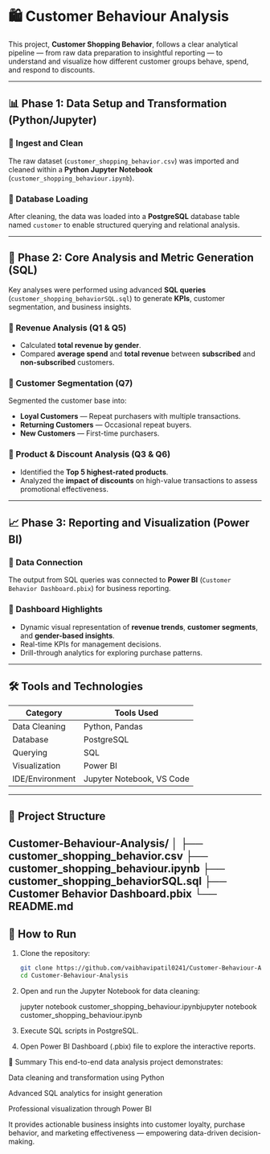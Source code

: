 # 🛍️ Customer Behaviour Analysis

This project, **Customer Shopping Behavior**, follows a clear analytical pipeline — from raw data preparation to insightful reporting — to understand and visualize how different customer groups behave, spend, and respond to discounts.

---

## 📊 Phase 1: Data Setup and Transformation (Python/Jupyter)

### 🔹 Ingest and Clean
The raw dataset (`customer_shopping_behavior.csv`) was imported and cleaned within a **Python Jupyter Notebook** (`customer_shopping_behaviour.ipynb`).

### 🔹 Database Loading
After cleaning, the data was loaded into a **PostgreSQL** database table named `customer` to enable structured querying and relational analysis.

---

## 🧮 Phase 2: Core Analysis and Metric Generation (SQL)

Key analyses were performed using advanced **SQL queries** (`customer_shopping_behaviorSQL.sql`) to generate **KPIs**, customer segmentation, and business insights.

### 🔸 Revenue Analysis (Q1 & Q5)
- Calculated **total revenue by gender**.  
- Compared **average spend** and **total revenue** between **subscribed** and **non-subscribed** customers.

### 🔸 Customer Segmentation (Q7)
Segmented the customer base into:
- **Loyal Customers** — Repeat purchasers with multiple transactions.  
- **Returning Customers** — Occasional repeat buyers.  
- **New Customers** — First-time purchasers.

### 🔸 Product & Discount Analysis (Q3 & Q6)
- Identified the **Top 5 highest-rated products**.  
- Analyzed the **impact of discounts** on high-value transactions to assess promotional effectiveness.

---

## 📈 Phase 3: Reporting and Visualization (Power BI)

### 🔹 Data Connection
The output from SQL queries was connected to **Power BI** (`Customer Behavior Dashboard.pbix`) for business reporting.

### 🔹 Dashboard Highlights
- Dynamic visual representation of **revenue trends**, **customer segments**, and **gender-based insights**.  
- Real-time KPIs for management decisions.  
- Drill-through analytics for exploring purchase patterns.

---

## 🛠️ Tools and Technologies

| Category | Tools Used |
|-----------|------------|
| Data Cleaning | Python, Pandas |
| Database | PostgreSQL |
| Querying | SQL |
| Visualization | Power BI |
| IDE/Environment | Jupyter Notebook, VS Code |

---

## 📂 Project Structure

Customer-Behaviour-Analysis/
│
├── customer_shopping_behavior.csv
├── customer_shopping_behaviour.ipynb
├── customer_shopping_behaviorSQL.sql
├── Customer Behavior Dashboard.pbix
└── README.md                                                                                                                                                                  
---

## 🚀 How to Run

1. Clone the repository:
   ```bash
   git clone https://github.com/vaibhavipatil0241/Customer-Behaviour-Analysis.git
   cd Customer-Behaviour-Analysis
2. Open and run the Jupyter Notebook for data cleaning:

   jupyter notebook customer_shopping_behaviour.ipynbjupyter notebook customer_shopping_behaviour.ipynb
3. Execute SQL scripts in PostgreSQL.

4. Open Power BI Dashboard (.pbix) file to explore the interactive reports.

📢 Summary
This end-to-end data analysis project demonstrates:

Data cleaning and transformation using Python

Advanced SQL analytics for insight generation

Professional visualization through Power BI

It provides actionable business insights into customer loyalty, purchase behavior, and marketing effectiveness — empowering data-driven decision-making.
